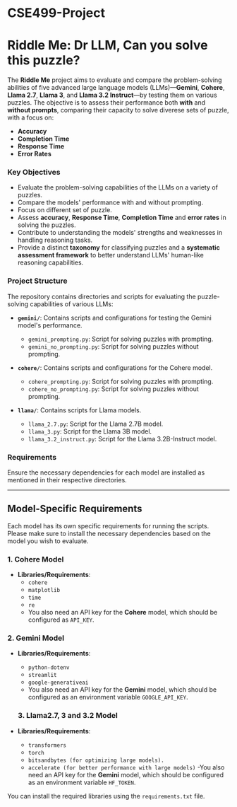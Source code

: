 # CSE499-Project
# Riddle Me: Dr LLM, Can you solve this puzzle?

The **Riddle Me** project aims to evaluate and compare the problem-solving abilities of five advanced large language models (LLMs)—**Gemini**, **Cohere**, **Llama 2.7**, **Llama 3**, and **Llama 3.2 Instruct**—by testing them on various puzzles. The objective is to assess their performance both **with** and **without prompts**, comparing their capacity to solve diverese sets of puzzle, with a focus on:

- **Accuracy**
- **Completion Time**
- **Response Time**
- **Error Rates**

### Key Objectives

- Evaluate the problem-solving capabilities of the LLMs on a variety of puzzles.
- Compare the models' performance with and without prompting.
- Focus on different set of puzzle.
- Assess **accuracy**, **Response Time**, **Completion Time** and **error rates** in solving the puzzles.
- Contribute to understanding the models' strengths and weaknesses in handling reasoning tasks.
- Provide a distinct **taxonomy** for classifying puzzles and a **systematic assessment framework** to better understand LLMs' human-like reasoning capabilities.

### Project Structure

The repository contains directories and scripts for evaluating the puzzle-solving capabilities of various LLMs:

- **`gemini/`**: Contains scripts and configurations for testing the Gemini model's performance.
  - `gemini_prompting.py`: Script for solving puzzles with prompting.
  - `gemini_no_prompting.py`: Script for solving puzzles without prompting.

- **`cohere/`**: Contains scripts and configurations for the Cohere model.
  - `cohere_prompting.py`: Script for solving puzzles with prompting.
  - `cohere_no_prompting.py`: Script for solving puzzles without prompting.

- **`llama/`**: Contains scripts for Llama models.
  - `llama_2.7.py`: Script for the Llama 2.7B model.
  - `llama_3.py`: Script for the Llama 3B model.
  - `llama_3.2_instruct.py`: Script for the Llama 3.2B-Instruct model.
### Requirements

Ensure the necessary dependencies for each model are installed as mentioned in their respective directories.

---

## Model-Specific Requirements

Each model has its own specific requirements for running the scripts. Please make sure to install the necessary dependencies based on the model you wish to evaluate.

### 1. **Cohere Model**

- **Libraries/Requirements**:
  - `cohere`
  - `matplotlib`
  - `time`
  - `re`
  - You also need an API key for the **Cohere** model, which should be configured as `API_KEY`.


### 2. **Gemini Model**

- **Libraries/Requirements**:
  - `python-dotenv` 
  - `streamlit` 
  - `google-generativeai` 
  - You also need an API key for the **Gemini** model, which should be configured as an environment variable `GOOGLE_API_KEY`.
 
  ### 3. **Llama2.7, 3 and 3.2 Model**

- **Libraries/Requirements**:
  - `transformers` 
  - `torch` 
  - `bitsandbytes (for optimizing large models).`
  - `accelerate (for better performance with large models)`
  -You also need an API key for the **Gemini** model, which should be configured as an environment variable `HF_TOKEN`.

You can install the required libraries using the `requirements.txt` file.
